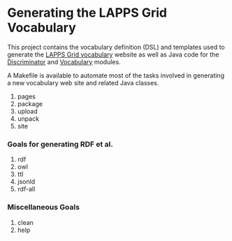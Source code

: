 # Generating the LAPPS Grid Vocabulary

This project contains the vocabulary definition (DSL) and templates used to generate the [LAPPS Grid vocabulary](http://vocab.lappsgrid.org) website as well as Java code for the [Discriminator](https://github.com/lapps/org.lappsgrid.discriminator) and [Vocabulary](https://github.com/lapps/org.lappsgrid.vocabulary) modules.

A Makefile is available to automate most of the tasks involved in generating a new vocabulary web site and related Java classes.

1. pages
1. package
1. upload
1. unpack
1. site

### Goals for generating RDF et al.

1. rdf
1. owl
1. ttl
1. jsonld
1. rdf-all

### Miscellaneous Goals

1. clean
1. help


